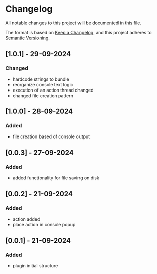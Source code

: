 # Changelog

All notable changes to this project will be documented in this file.

The format is based on [Keep a Changelog](https://keepachangelog.com/en/1.1.0/),
and this project adheres to [Semantic Versioning](https://semver.org/spec/v2.0.0.html).

## [1.0.1] - 29-09-2024
### Changed
- hardcode strings to bundle
- reorganize console text logic
- execution of an action thread changed
- changed file creation pattern

## [1.0.0] - 28-09-2024
### Added
- file creation based of console output

## [0.0.3] - 27-09-2024
### Added
- added functionality for file saving on disk

## [0.0.2] - 21-09-2024
### Added
- action added
- place action in console popup

## [0.0.1] - 21-09-2024
### Added
- plugin initial structure

